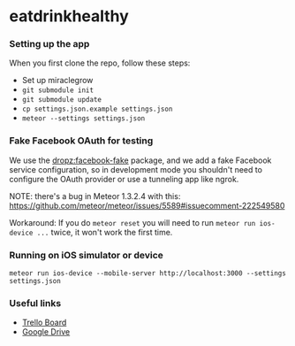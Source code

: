 # eatdrinkhealthy

### Setting up the app

When you first clone the repo, follow these steps:

* Set up miraclegrow
 * `git submodule init`
 * `git submodule update`
* `cp settings.json.example settings.json`
* `meteor --settings settings.json`

### Fake Facebook OAuth for testing

We use the [dropz:facebook-fake](https://github.com/workflow/meteor-facebook-fake) package,
and we add a fake Facebook service configuration, so in development mode you shouldn't
need to configure the OAuth provider or use a tunneling app like ngrok.

NOTE: there's a bug in Meteor 1.3.2.4 with this: 
https://github.com/meteor/meteor/issues/5589#issuecomment-222549580

Workaround: If you do `meteor reset` you will need to run `meteor run ios-device ...` twice, it won't work the first time.

### Running on iOS simulator or device

`meteor run ios-device --mobile-server http://localhost:3000 --settings settings.json`

### Useful links

 * [Trello Board](https://trello.com/b/iihSpSKj/eat-drink-healthy)
 * [Google Drive](https://drive.google.com/drive/folders/0B4JoTt-NyIq5X3k5YXpfQm1WNUk)
